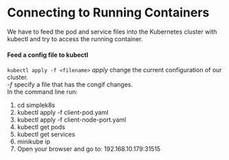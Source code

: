 # Connecting to Running Containers
We have to feed the pod and service files into the Kubernetes cluster with kubectl and try to access the running container.  
#### Feed a config file to kubectl
```kubectl apply -f <filename>```
*apply* change the current configuration of our cluster.  
*-f* specify a file that has the congif changes.  
In the command line run:  
1. cd simplek8s  
2. kubectl apply -f client-pod.yaml  
3. kubectl apply -f client-node-port.yaml  
4. kubectl get pods  
5. kubectl get services  
6. minikube ip  
7. Open your browser and go to: 192.168.10.179:31515  

